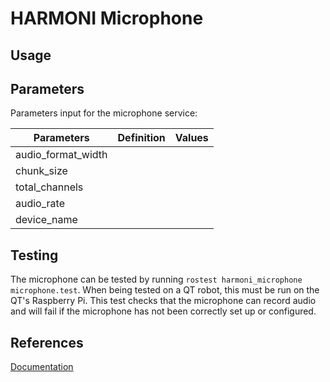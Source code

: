 # HARMONI Microphone

## Usage
## Parameters
Parameters input for the microphone service: 

| Parameters           | Definition | Values |
|----------------------|------------|--------|
|audio_format_width    |            |        |
|chunk_size            |            |        |
|total_channels        |            |        |
|audio_rate            |            |        |
|device_name           |            |        |


## Testing
The microphone can be tested by running `rostest harmoni_microphone microphone.test`. When being tested on a QT robot, this must be run on the QT's Raspberry Pi. This test checks that the microphone can record audio and will fail if the microphone has not been correctly set up or configured.
## References
[Documentation](https://harmoni.readthedocs.io/en/latest/packages/harmoni_microphone.html)